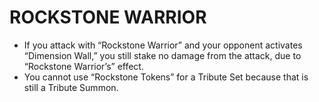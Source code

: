 # ROCKSTONE WARRIOR

*   If you attack with “Rockstone Warrior” and your opponent activates “Dimension Wall,” you still stake no damage from the attack, due to “Rockstone Warrior’s” effect.
*   You cannot use “Rockstone Tokens” for a Tribute Set because that is still a Tribute Summon.
